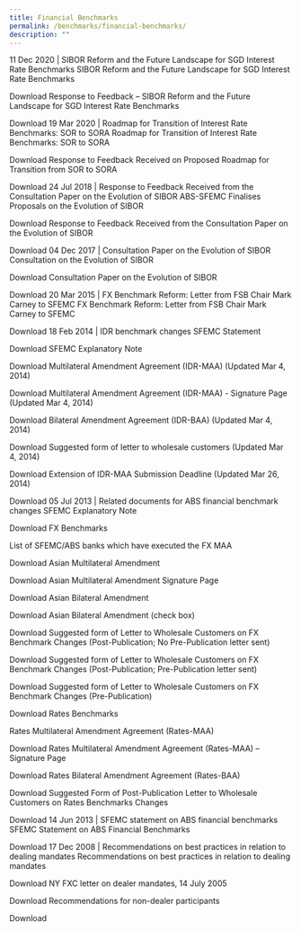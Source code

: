 ```yaml
---
title: Financial Benchmarks
permalink: /benchmarks/financial-benchmarks/
description: ""
---
```

11 Dec 2020 | SIBOR Reform and the Future Landscape for SGD Interest Rate Benchmarks
SIBOR Reform and the Future Landscape for SGD Interest Rate Benchmarks

Download 
Response to Feedback – SIBOR Reform and the Future Landscape for SGD Interest Rate Benchmarks

Download 
19 Mar 2020 | Roadmap for Transition of Interest Rate Benchmarks: SOR to SORA
Roadmap for Transition of Interest Rate Benchmarks: SOR to SORA

Download 
Response to Feedback Received on Proposed Roadmap for Transition from SOR to SORA

Download 
24 Jul 2018 | Response to Feedback Received from the Consultation Paper on the Evolution of SIBOR
ABS-SFEMC Finalises Proposals on the Evolution of SIBOR

Download 
Response to Feedback Received from the Consultation Paper on the Evolution of SIBOR

Download 
04 Dec 2017 | Consultation Paper on the Evolution of SIBOR
Consultation on the Evolution of SIBOR

Download 
Consultation Paper on the Evolution of SIBOR

Download 
20 Mar 2015 | FX Benchmark Reform: Letter from FSB Chair Mark Carney to SFEMC
FX Benchmark Reform: Letter from FSB Chair Mark Carney to SFEMC

Download 
18 Feb 2014 | IDR benchmark changes
SFEMC Statement

Download 
SFEMC Explanatory Note

Download 
Multilateral Amendment Agreement (IDR-MAA) (Updated Mar 4, 2014)

Download 
Multilateral Amendment Agreement (IDR-MAA) - Signature Page (Updated Mar 4, 2014)

Download 
Bilateral Amendment Agreement (IDR-BAA) (Updated Mar 4, 2014)

Download 
Suggested form of letter to wholesale customers (Updated Mar 4, 2014)

Download 
Extension of IDR-MAA Submission Deadline (Updated Mar 26, 2014)

Download 
05 Jul 2013 | Related documents for ABS financial benchmark changes
SFEMC Explanatory Note

Download 
FX Benchmarks 

List of SFEMC/ABS banks which have executed the FX MAA

Download 
Asian Multilateral Amendment

Download 
Asian Multilateral Amendment Signature Page

Download 
Asian Bilateral Amendment

Download 
Asian Bilateral Amendment (check box)

Download 
Suggested form of Letter to Wholesale Customers on FX Benchmark Changes (Post-Publication; No Pre-Publication letter sent)

Download 
Suggested form of Letter to Wholesale Customers on FX Benchmark Changes (Post-Publication; Pre-Publication letter sent)

Download 
Suggested form of Letter to Wholesale Customers on FX Benchmark Changes (Pre-Publication)

Download 
Rates Benchmarks

Rates Multilateral Amendment Agreement (Rates-MAA)

Download 
Rates Multilateral Amendment Agreement (Rates-MAA) – Signature Page

Download 
Rates Bilateral Amendment Agreement (Rates-BAA)

Download 
Suggested Form of Post-Publication Letter to Wholesale Customers on Rates Benchmarks Changes

Download 
14 Jun 2013 | SFEMC statement on ABS financial benchmarks
SFEMC Statement on ABS Financial Benchmarks

Download 
17 Dec 2008 | Recommendations on best practices in relation to dealing mandates
Recommendations on best practices in relation to dealing mandates

Download 
NY FXC letter on dealer mandates, 14 July 2005

Download 
Recommendations for non-dealer participants

Download 
